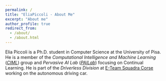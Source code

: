 ```yaml
---
permalink: /
title: "EliaPiccoli - About Me"
excerpt: "About me"
author_profile: true
redirect_from: 
  - /about/
  - /about.html
---
```


Elia Piccoli is a Ph.D. student in Computer Science at the University of Pisa. He is a member of the _Computational Intelligence and Machine Learning_ ([_CIML_](https://ciml.di.unipi.it/)) group and _Pervasive AI Lab_ ([_PAILab_](http://pai.di.unipi.it/)) focusing on Continual Learning. He is part of the _Driverless Division_ at [E-Team Squadra Corse](https://www.eteamsquadracorse.it/) working on the autonomous driving car.